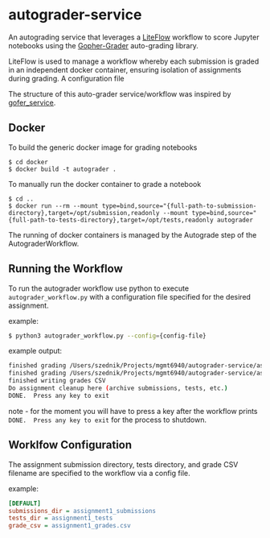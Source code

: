 # autograder-service

An autograding service that leverages a [LiteFlow](https://github.com/danielgerlag/liteflow) workflow to score  Jupyter notebooks using the [Gopher-Grader](https://github.com/data-8/Gofer-Grader) auto-grading library.

LiteFlow is used to manage a workflow whereby each submission is graded in an independent docker container, ensuring isolation of assignments during grading.  A configuration file 

The structure of this auto-grader service/workflow was inspired by [gofer_service](https://github.com/data-8/gofer_service).

## Docker

To build the generic docker image for grading notebooks
```
$ cd docker
$ docker build -t autograder .
```

To manually run the docker container to grade a notebook
```
$ cd ..
$ docker run --rm --mount type=bind,source="{full-path-to-submission-directory},target=/opt/submission,readonly --mount type=bind,source="{full-path-to-tests-directory},target=/opt/tests,readonly autograder
```

The running of docker containers is managed by the Autograde step of the AutograderWorkflow.

## Running the Workflow

To run the autograder workflow use python to execute ``autograder_workflow.py`` with a configuration file specified for the desired assignment.

example:
```bash
$ python3 autograder_workflow.py --config={config-file}
```

example output:
```bash
finished grading /Users/szednik/Projects/mgmt6940/autograder-service/assignment1_submissions/student2
finished grading /Users/szednik/Projects/mgmt6940/autograder-service/assignment1_submissions/student1
finished writing grades CSV
Do assignment cleanup here (archive submissions, tests, etc.)
DONE.  Press any key to exit

```

note - for the moment you will have to press a key after the workflow prints ``DONE.  Press any key to exit`` for the process to shutdown.

## Worklfow Configuration

The assignment submission directory, tests directory, and grade CSV filename are specified to the workflow via a config file.

example:
```ini
[DEFAULT]
submissions_dir = assignment1_submissions
tests_dir = assignment1_tests
grade_csv = assignment1_grades.csv
```